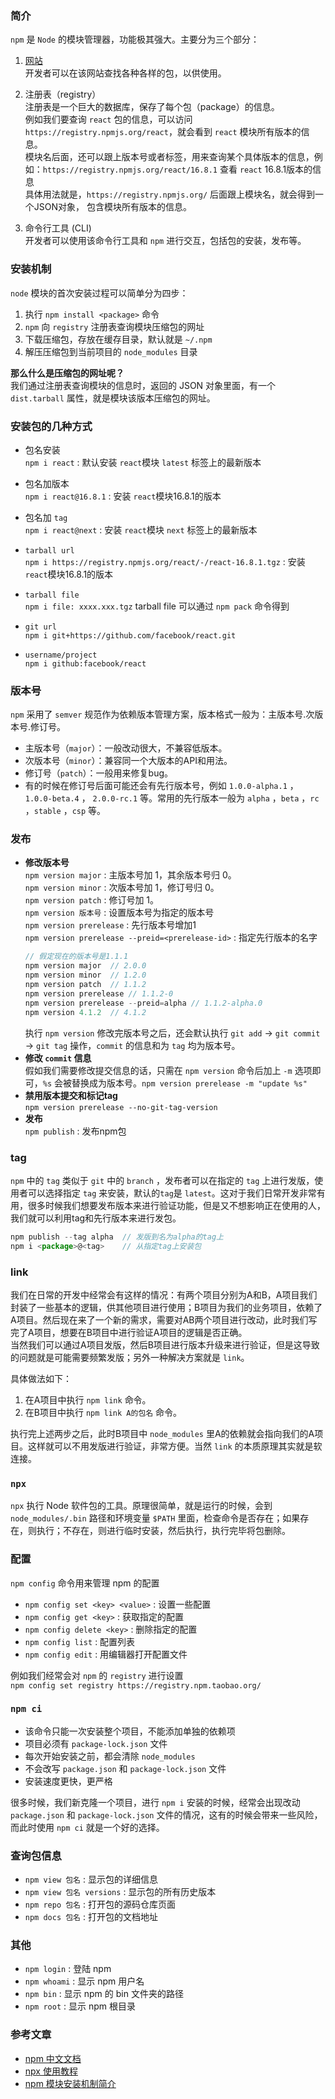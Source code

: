 ### 简介
`npm` 是 `Node` 的模块管理器，功能极其强大。主要分为三个部分：<br>
1. [网站](https://www.npmjs.com/)<br>
   开发者可以在该网站查找各种各样的包，以供使用。
   
2. 注册表（registry）<br>
   注册表是一个巨大的数据库，保存了每个包（package）的信息。<br>
   例如我们要查询 `react` 包的信息，可以访问`https://registry.npmjs.org/react`，就会看到    `react` 模块所有版本的信息。<br>
   模块名后面，还可以跟上版本号或者标签，用来查询某个具体版本的信息，例如：`https://registry.npmjs.org/react/16.8.1` 查看 `react` 16.8.1版本的信息 <br>
   具体用法就是，`https://registry.npmjs.org/` 后面跟上模块名，就会得到一个JSON对象，    包含模块所有版本的信息。
   
3. 命令行工具 (CLI)<br>
   开发者可以使用该命令行工具和 `npm` 进行交互，包括包的安装，发布等。
    
### 安装机制
`node` 模块的首次安装过程可以简单分为四步：
1. 执行 `npm install <package>` 命令
2. `npm` 向 `registry` 注册表查询模块压缩包的网址
3. 下载压缩包，存放在缓存目录，默认就是 `~/.npm`
4. 解压压缩包到当前项目的 `node_modules` 目录

**那么什么是压缩包的网址呢？**<br>
我们通过注册表查询模块的信息时，返回的 JSON 对象里面，有一个 `dist.tarball` 属性，就是模块该版本压缩包的网址。

### 安装包的几种方式
- 包名安装<br>
  `npm i react` : 默认安装 `react`模块 `latest` 标签上的最新版本
- 包名加版本<br>
  `npm i react@16.8.1` : 安装 `react`模块16.8.1的版本
- 包名加 `tag`<br>
  `npm i react@next` : 安装 `react`模块 `next` 标签上的最新版本
- `tarball url` <br>
  `npm i https://registry.npmjs.org/react/-/react-16.8.1.tgz` : 安装 `react`模块16.8.1的版本
- `tarball file` <br>
  `npm i file: xxxx.xxx.tgz` tarball file 可以通过 `npm pack` 命令得到
- `git url`<br>
  `npm i git+https://github.com/facebook/react.git`
  
- `username/project` <br>
  `npm i github:facebook/react`
  
### 版本号
`npm` 采用了 `semver` 规范作为依赖版本管理方案，版本格式一般为：主版本号.次版本号.修订号。
- 主版本号（`major`）：一般改动很大，不兼容低版本。
- 次版本号（`minor`）：兼容同一个大版本的API和用法。
- 修订号（`patch`）：一般用来修复bug。
- 有的时候在修订号后面可能还会有先行版本号，例如 `1.0.0-alpha.1` ， `1.0.0-beta.4` ，  `2.0.0-rc.1` 等。常用的先行版本一般为 `alpha` ，`beta` ，`rc` ，`stable` ，`csp` 等。

### 发布
- **修改版本号**<br>
  `npm version major` : 主版本号加 1，其余版本号归 0。<br>
  `npm version minor` : 次版本号加 1，修订号归 0。<br>
  `npm version patch` : 修订号加 1。<br>
  `npm version 版本号` : 设置版本号为指定的版本号<br>
  `npm version prerelease` : 先行版本号增加1<br>
  `npm version prerelease --preid=<prerelease-id>` : 指定先行版本的名字
   ```js
   // 假定现在的版本号是1.1.1
   npm version major  // 2.0.0
   npm version minor  // 1.2.0
   npm version patch  // 1.1.2
   npm version prerelease // 1.1.2-0
   npm version prerelease --preid=alpha // 1.1.2-alpha.0
   npm version 4.1.2  // 4.1.2
   ```
   执行 `npm version` 修改完版本号之后，还会默认执行 `git add` -> `git commit` -> `git tag` 操作，`commit` 的信息和为 `tag` 均为版本号。
- **修改 `commit` 信息**<br>
  假如我们需要修改提交信息的话，只需在 `npm version` 命令后加上 `-m` 选项即可，`%s` 会被替换成为版本号。`npm version prerelease -m "update %s"`
- **禁用版本提交和标记tag**<br>
  `npm version prerelease --no-git-tag-version`
- **发布**<br>
  `npm publish` : 发布npm包
  
### tag
`npm` 中的 `tag` 类似于 `git` 中的 `branch` ，发布者可以在指定的 `tag` 上进行发版，使用者可以选择指定 `tag` 来安装，默认的`tag`是 `latest`。这对于我们日常开发非常有用，很多时候我们想要发布版本来进行验证功能，但是又不想影响正在使用的人，我们就可以利用tag和先行版本来进行发包。<br>

```js
npm publish --tag alpha  // 发版到名为alpha的tag上
npm i <package>@<tag>    // 从指定tag上安装包
```

### link
我们在日常的开发中经常会有这样的情况：有两个项目分别为A和B，A项目我们封装了一些基本的逻辑，供其他项目进行使用；B项目为我们的业务项目，依赖了A项目。然后现在来了一个新的需求，需要对AB两个项目进行改动，此时我们写完了A项目，想要在B项目中进行验证A项目的逻辑是否正确。<br>
当然我们可以通过A项目发版，然后B项目进行版本升级来进行验证，但是这导致的问题就是可能需要频繁发版；另外一种解决方案就是 `link`。<br>

具体做法如下：
1. 在A项目中执行 `npm link` 命令。
2. 在B项目中执行 `npm link A的包名` 命令。

执行完上述两步之后，此时B项目中 `node_modules` 里A的依赖就会指向我们的A项目。这样就可以不用发版进行验证，非常方便。当然 `link` 的本质原理其实就是软连接。

### `npx`
`npx` 执行 Node 软件包的工具。原理很简单，就是运行的时候，会到 `node_modules/.bin` 路径和环境变量 `$PATH` 里面，检查命令是否存在；如果存在，则执行；不存在，则进行临时安装，然后执行，执行完毕将包删除。

### 配置
`npm config` 命令用来管理 npm 的配置
- `npm config set <key> <value>` : 设置一些配置
- `npm config get <key>` : 获取指定的配置
- `npm config delete <key>` : 删除指定的配置
- `npm config list` : 配置列表
- `npm config edit` : 用编辑器打开配置文件<br>

例如我们经常会对 `npm` 的 `registry` 进行设置<br>
`npm config set registry https://registry.npm.taobao.org/`

### `npm ci`
- 该命令只能一次安装整个项目，不能添加单独的依赖项
- 项目必须有 `package-lock.json` 文件
- 每次开始安装之前，都会清除 `node_modules`
- 不会改写 `package.json` 和 `package-lock.json` 文件
- 安装速度更快，更严格
  
很多时候，我们新克隆一个项目，进行 `npm i` 安装的时候，经常会出现改动 `package.json` 和 `package-lock.json` 文件的情况，这有的时候会带来一些风险，而此时使用 `npm ci` 就是一个好的选择。


### 查询包信息
- `npm view 包名` : 显示包的详细信息
- `npm view 包名 versions` : 显示包的所有历史版本
- `npm repo 包名` : 打开包的源码仓库页面
- `npm docs 包名` : 打开包的文档地址

### 其他
- `npm login` : 登陆 npm
- `npm whoami` : 显示 npm 用户名
- `npm bin` : 显示 npm 的 bin 文件夹的路径
- `npm root` : 显示 npm 根目录

### 参考文章
- [npm 中文文档](https://www.npmjs.cn/)
- [npx 使用教程](http://www.ruanyifeng.com/blog/2019/02/npx.html)
- [npm 模块安装机制简介](http://www.ruanyifeng.com/blog/2016/01/npm-install.html)